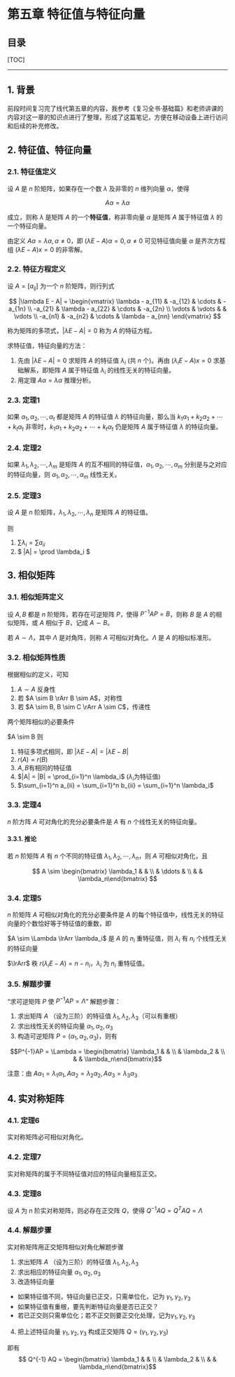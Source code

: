 第五章 特征值与特征向量
============

目录
----------

[TOC]

---

## 1. 背景

前段时间复习完了线代第五章的内容，我参考《复习全书·基础篇》和老师讲课的内容对这一章的知识点进行了整理，形成了这篇笔记，方便在移动设备上进行访问和后续的补充修改。

## 2. 特征值、特征向量

### 2.1. 特征值定义

设 $A$ 是 $n$ 阶矩阵，如果存在一个数 $\lambda$ 及非零的 $n$ 维列向量 $\alpha$，使得

$$
A \alpha = \lambda \alpha
$$

成立，则称 $\lambda$ 是矩阵 $A$ 的一个**特征值**，称非零向量 $\alpha$ 是矩阵 $A$ 属于特征值 $\lambda$ 的一个特征向量。

由定义 $A \alpha = \lambda \alpha, \alpha \ne 0$，即 $(\lambda E - A) \alpha = 0, \alpha \ne 0$ 可见特征值向量 $\alpha$ 是齐次方程组 $(\lambda E - A) x = 0$ 的非零解。

### 2.2. 特征方程定义

设 $A = [a_{ij}]$ 为一个 $n$ 阶矩阵，则行列式

$$
|\lambda E - A| =
\begin{vmatrix} \lambda - a_{11} & -a_{12} & \cdots & -a_{1n} \\
-a_{21} & \lambda - a_{22} & \cdots & -a_{2n} \\
\vdots & \vdots & & \vdots \\
-a_{n1} & -a_{n2} & \cdots & \lambda - a_{nn}
\end{vmatrix}
$$

称为矩阵的多项式，$|\lambda E - A| = 0$ 称为 $A$ 的特征方程。

求特征值，特征向量的方法：

1. 先由 $|\lambda E - A| = 0$ 求矩阵 $A$ 的特征值 $\lambda_i$ (共 $n$ 个)。再由 $(\lambda_i E - A)x = 0$ 求基础解系，即矩阵 $A$ 属于特征值 $\lambda_i$ 的线性无关的特征向量。
2. 用定理 $A\alpha = \lambda \alpha$ 推理分析。

### 2.3. 定理1

如果 $\alpha_1, \alpha_2, \cdots, \alpha_t$ 都是矩阵 $A$ 的特征值 $\lambda$ 的特征向量，那么当 $k_1 \alpha_1 + k_2 \alpha_2 + \cdots + k_t \alpha_t$ 非零时，$k_1 \alpha_1 + k_2 \alpha_2 + \cdots + k_t \alpha_t$ 仍是矩阵 $A$ 属于特征值 $\lambda$ 的特征向量。

### 2.4. 定理2

如果 $\lambda_1, \lambda_2, \cdots, \lambda_m$ 是矩阵 $A$ 的互不相同的特征值，$\alpha_1, \alpha_2, \cdots, \alpha_m$ 分别是与之对应的特征向量，则 $\alpha_1, \alpha_2, \cdots, \alpha_m$ 线性无关。

### 2.5. 定理3

设 $A$ 是 $n$ 阶矩阵，$\lambda_1, \lambda_2, \cdots, \lambda_n$ 是矩阵 $A$ 的特征值。

则

1. $\sum \lambda_i = \sum a_{ii}$
2. $ |A| = \prod \lambda_i $

## 3. 相似矩阵

### 3.1. 相似矩阵定义

设 $A, B$ 都是 $n$ 阶矩阵，若存在可逆矩阵 $P$，使得 $P^{-1} AP = B$，则称 $B$ 是 $A$ 的相似矩阵，或 $A$ 相似于 $B$，记成 $A \sim B$。

若 $A \sim \Lambda$，其中 $\Lambda$ 是对角阵，则称 $A$ 可相似对角化。$\Lambda$ 是 $A$ 的相似标准形。

### 3.2. 相似矩阵性质

根据相似的定义，可知

1. $A \sim A$ 反身性
2. 若 $A \sim B \rArr B \sim A$，对称性
3. 若 $A \sim B, B \sim C \rArr A \sim C$，传递性

两个矩阵相似的必要条件

$A \sim B 则

1. 特征多项式相同，即 $|\lambda E - A| = |\lambda E - B|$
2. $r(A) = r(B)$
3. $A, B$有相同的特征值
4. $|A| = |B| = \prod_{i=1}^n \lambda_i$ ($\lambda_i$为特征值)
5. $\sum_{i=1}^n a_{ii} = \sum_{i=1}^n b_{ii} = \sum_{i=1}^n \lambda_i$

### 3.3. 定理4

$n$ 阶方阵 $A$ 可对角化的充分必要条件是 $A$ 有 $n$ 个线性无关的特征向量。

#### 3.3.1. 推论

若 $n$ 阶矩阵 $A$ 有 $n$ 个不同的特征值 $\lambda_1, \lambda_2, \cdots, \lambda_n$，则 $A$ 可相似对角化，且

$$
A \sim \begin{bmatrix} \lambda_1 & & \\ & \ddots & \\ & & \lambda_n\end{bmatrix}
$$

### 3.4. 定理5

$n$ 阶矩阵 $A$ 可相似对角化的充分必要条件是 $A$ 的每个特征值中，线性无关的特征向量的个数恰好等于特征值的重数，即

$A \sim \Lambda \lrArr \lambda_i$ 是 $A$ 的 $n_i$ 重特征值，则 $\lambda_i$ 有 $n_i$ 个线性无关的特征向量

$\lrArr$ 秩 $r(\lambda_i E - A) = n - n_i$，$\lambda_i$ 为 $n_i$ 重特征值。

### 3.5. 解题步骤

“求可逆矩阵 $P$ 使 $P^{-1}AP = \Lambda$” 解题步骤：

1. 求出矩阵 $A$ （设为三阶）的特征值 $\lambda_1, \lambda_2, \lambda_3$（可以有重根）
2. 求出线性无关的特征向量 $\alpha_1, \alpha_2, \alpha_3$
3. 构造可逆矩阵 $P = (\alpha_1, \alpha_2, \alpha_3)$，则有

$$P^{-1}AP = \Lambda = \begin{bmatrix} \lambda_1 & & \\ & \lambda_2 & \\ & & \lambda_n\end{bmatrix}$$

注意：由 $A \alpha_1 = \lambda_1 \alpha_1, A\alpha_2 = \lambda_2 \alpha_2, A\alpha_3 = \lambda_3 \alpha_3$

## 4. 实对称矩阵

### 4.1. 定理6

实对称矩阵必可相似对角化。

### 4.2. 定理7

实对称矩阵的属于不同特征值对应的特征向量相互正交。

### 4.3. 定理8

设 $A$ 为 $n$ 阶实对称矩阵，则必存在正交阵 $Q$，使得 $Q^{-1}AQ = Q^T AQ = \Lambda$

### 4.4. 解题步骤

实对称矩阵用正交矩阵相似对角化解题步骤

1. 求出矩阵 $A$ （设为三阶）的特征值 $\lambda_1, \lambda_2, \lambda_3$
2. 求出相应的特征向量 $\alpha_1, \alpha_2, \alpha_3$
3. 改造特征向量

- 如果特征值不同，特征向量已正交，只需单位化，记为 $\gamma_1, \gamma_2, \gamma_3$
- 如果特征值有重根，要先判断特征向量是否已正交？
- 若已正交则只需单位化；若不正交则要正交化处理，记为$\gamma_1, \gamma_2, \gamma_3$

4. 把上述特征向量 $\gamma_1, \gamma_2, \gamma_3$ 构成正交矩阵 $Q= (\gamma_1, \gamma_2, \gamma_3)$

即有 $$ Q^{-1} AQ =  \begin{bmatrix} \lambda_1 & & \\ & \lambda_2 & \\ & & \lambda_n\end{bmatrix}$$
